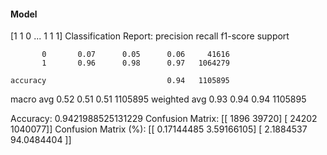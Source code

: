#### Model
[1 1 0 ... 1 1 1]
Classification Report:
              precision    recall  f1-score   support

           0       0.07      0.05      0.06     41616
           1       0.96      0.98      0.97   1064279

    accuracy                           0.94   1105895
   macro avg       0.52      0.51      0.51   1105895
weighted avg       0.93      0.94      0.94   1105895

Accuracy: 0.9421988525131229
Confusion Matrix:
[[   1896   39720]
 [  24202 1040077]]
Confusion Matrix (%):
[[ 0.17144485  3.59166105]
 [ 2.1884537  94.0484404 ]]
